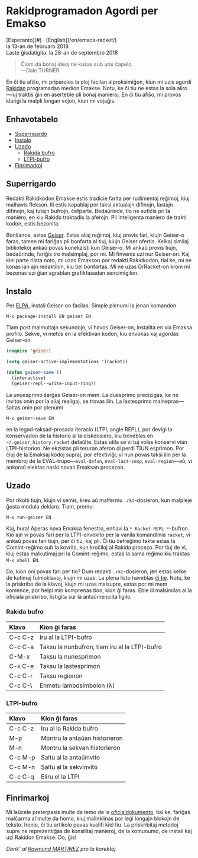 Rakidprogramadon Agordi per Emakso
==================================

<div class="center">[Esperanto](#) · [English](/en/emacs-racket/)</div>
<div class="center">la 13-an de februaro 2018</div>
<div class="center">Laste ĝisdatigita: la 28-an de septembro 2018</div>

>Ĉiom da bonaj ideoj ne kuŝas sub unu ĉapelo.<br>
>―Dale TURNER

En ĉi tiu afiŝo, mi priparolos la plej facilan alproksimiĝon, kiun mi uzis agordi
[Rakidan](https://racket-lang.org) programadan medion Emakse. Notu, ke ĉi tiu ne estas la sola
aliro—iuj traktis ĝin en aserteble pli bonaj manieroj. En ĉi tiu afiŝo, mi provos klarigi la malpli
longan vojon, kiun mi vojaĝis.


<a name="et"></a>Enhavotabelo
-----------------------------

- [Superrigardo](#superrigardo)
- [Instalo](#instalo)
- [Uzado](#uzado)
  + [Rakida bufro](#rakidbufro)
  + [LTPI-bufro](#ltpibufro)
- [Finrimarkoj](#finrimarkoj)


<a name="superrigardo"></a>Superrigardo
---------------------------------------

Redakti Rakidkodon Emakse estis tradicie farita per rudimentaj reĝimoj, kiuj malhavis
flekson. Ili estis kapablaj por taksi aktualajn difinojn, lastajn difinojn, kaj tutajn bufrojn,
ĉefparte. Bedaŭrinde, tio ne sufiĉis pri la maniero, en kiu Rakido traktadis la aferojn. Pli
inteligenta maniero de trakti kodon, estis bezonita.

Bonŝance, estas [Geiser](http://www.nongnu.org/geiser/). Estas aliaj reĝimoj, kiuj provis
fari, kiujn Geiser-o faras, tamen mi fariĝas pli bonfarta al tiuj, kiujn Geiser ofertis. Kelkaj
similaj bibliotekoj ankaŭ povas kunekzisti kun Geiser-o. Mi ankaŭ provis tiujn, bedaŭrinde, fariĝis
tro malsimplaj, por mi. Mi finvenis uzi nur Geiser-on. Kaj kiel parte rilata noto, mi uzas Emakson
por redakti Rakidkodon, tial ke, mi ne konas ian ajn redaktilon, kiu tiel bonfartas. Mi ne uzas
DrRacket-on krom mi bezonas uzi ĝian agrablan grafikfasadan sencimigilon.


<a name="instalo"></a>Instalo
-----------------------------

Per [ELPA](https://www.emacswiki.org/emacs/ELPA), instali Geiser-on facilas. Simple plenumi la jenan
komandon

    M-x package-install EN geiser EN

Tiam post malmultajn sekundojn, vi havos Geiser-on, instalita en via Emaksa profilo. Sekve, vi metos en
la efektivan kodon, kiu envokas kaj agordas Geiser-on:

```lisp
(require 'geiser)

(setq geiser-active-implementations '(racket))

(defun geiser-save ()
  (interactive)
  (geiser-repl--write-input-ring))
```

La unuesprimo ŝarĝas Geiser-on mem. La duesprimo precizigas, ke ne invitos onin por la aliaj
realigoj, se trovas ilin. La lastesprimo malnepras—ŝaltas onin por plenumi

    M-x geiser-save EN

en la legad-taksad-presada iteracio (LTPI, angle REPL), por devigi la konservadon de la historio al
la diskdosiero, kiu troveblas en `~/.geiser_history.racket` defaŭlte. Estas utila se vi tuj volas
konservi vian LTPI-historion. Ne ekzistas pli teruran aferon ol perdi TIUN esprimon. Por ĉiuj de
la Emaksaj kodoj supraj, por efektiviĝi, vi nun povas taksi ilin per la membroj de la EVAL-trupo—`eval-defun`, `eval-last-sexp`, `eval-region`—aŭ, vi ankoraŭ elektas naski novan Emaksan
procezon.


<a name="uzado"></a>Uzado
-------------------------

Por rikolti tiujn, kiujn vi semis, kreu aŭ malfermu `.rkt`-dosieron, kun malpleje ĝusta modula
deklaro. Tiam, premu:

    M-x run-geiser EN

Kaj, hura! Aperas nova Emaksa fenestro, enhavi la `* Racket REPL *`-bufron. Kio ajn vi povas fari
per la LTPI-envokito per la vanila komandlinia `racket`, vi ankaŭ povas fari tiujn, per ĉi tiu, kaj
pli. Ĉi tiu ĉefreĝimo fakte estas la Comint-reĝimo sub la kovrilo, kun kroĉiloj al Rakida
procezo. Por tiuj de vi, kiuj estas malkutimaj pri la Comint-reĝimo, estas la sama reĝimo kiu
traktas `M-x shell EN`.

Do, kion oni povas fari per tio? Dum redakti `.rkt`-dosieron, jen estas kelke de kutimaj
fulmoklavoj, kiujn mi uzas. La plena listo haveblas [ĉi tie](http://www.nongnu.org/geiser/geiser_5.html#Cheat-sheet).
Notu, ke la priskribo de la klavoj, kiujn mi uzas malsupre, estas por mi mem komence, por
helpi min komprenas tion, kion ĝi faras. Eble ili malsimilas al la oficiala priskribo, listigita sur
la antaŭmenciita ligilo.


### <a name="rakidbufro"></a>Rakida bufro

| Klavo   | Kion ĝi faras                                 |
| :------ | :-------------------------------------------- |
| C-c C-z | Iru al la LTPI-bufro                          |
| C-c C-a | Taksu la nunbufron, tiam iru al la LTPI-bufro |
| C-M-x   | Taksu la nunesprimon                          |
| C-x C-e | Taksu la lastesprimon                         |
| C-c C-r | Taksu regionon                                |
| C-c C-\ | Enmetu lambdsimbolon (λ)                      |


### <a name="ltpibufro"></a>LTPI-bufro

| Klavo   | Kion ĝi faras                  |
| :------ | :----------------------------- |
| C-c C-z | Iru al la Rakida bufro         |
| M-p     | Montru la antaŭan historieron  |
| M-n     | Montru la sekvan historieron   |
| C-c M-p | Saltu al la antaŭinvito        |
| C-c M-n | Saltu al la sekvinvito         |
| C-c C-q | Eliru el la LTPI               |


<a name="finrimarkoj"></a>Finrimarkoj
-------------------------------------

Mi laŭcele preterpasis multe da temo de la [oficialdokumento](http://www.nongnu.org/geiser/), tial
ke, fariĝas malĉarma al multe da homo, kiuj malinklinas por legi longajn blokojn de
teksto. Ironie, ĉi tiu artikolo povas kvalifi kiel tiu. La priskribitaj metodoj supre ne
reprezentiĝas de konsilitaj manieroj, de la komunumo, de instali kaj uzi Rakidon Emakse. Do, ĝis!

_Dank’ al [Raymund MARTINEZ](https://zhaqenl.github.io) pro la korektoj._
